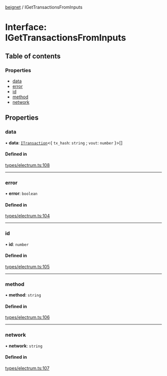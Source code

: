 [beignet](../README.md) / IGetTransactionsFromInputs

# Interface: IGetTransactionsFromInputs

## Table of contents

### Properties

- [data](IGetTransactionsFromInputs.md#data)
- [error](IGetTransactionsFromInputs.md#error)
- [id](IGetTransactionsFromInputs.md#id)
- [method](IGetTransactionsFromInputs.md#method)
- [network](IGetTransactionsFromInputs.md#network)

## Properties

### data

• **data**: [`ITransaction`](ITransaction.md)<{ `tx_hash`: `string` ; `vout`: `number`  }\>[]

#### Defined in

[types/electrum.ts:108](https://github.com/synonymdev/beignet/blob/583604f/src/types/electrum.ts#L108)

___

### error

• **error**: `boolean`

#### Defined in

[types/electrum.ts:104](https://github.com/synonymdev/beignet/blob/583604f/src/types/electrum.ts#L104)

___

### id

• **id**: `number`

#### Defined in

[types/electrum.ts:105](https://github.com/synonymdev/beignet/blob/583604f/src/types/electrum.ts#L105)

___

### method

• **method**: `string`

#### Defined in

[types/electrum.ts:106](https://github.com/synonymdev/beignet/blob/583604f/src/types/electrum.ts#L106)

___

### network

• **network**: `string`

#### Defined in

[types/electrum.ts:107](https://github.com/synonymdev/beignet/blob/583604f/src/types/electrum.ts#L107)
